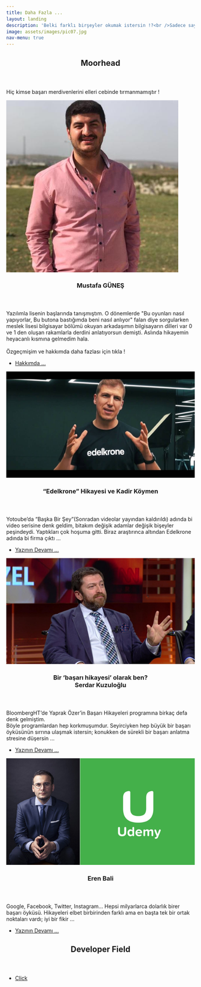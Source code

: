 ```yaml
---
title: Daha Fazla ...
layout: landing
description: 'Belki farklı birşeyler okumak istersin !?<br />Sadece sayfayı aşağı kaydır.'
image: assets/images/pic07.jpg
nav-menu: true
---
```


<!-- Main -->
<div id="main">

<!-- One -->
<section id="one">
	<div class="inner">
		<header class="major">
			<h2>Moorhead</h2>
		</header>
		<p>Hiç kimse başarı merdivenlerini elleri cebinde tırmanmamıştır !</p>
	</div>
</section>

<!-- Two -->
<section id="two" class="spotlights">
	<section>
		<a href="hakkimda.html" class="image">
			<img src="assets/images/profile.jpeg" alt="" data-position="25% 25%" />
		</a>
		<div class="content">
			<div class="inner">
				<header class="major">
					<h3>Mustafa GÜNEŞ</h3>
				</header>
				<p>Yazılımla lisenin başlarında tanışmıştım. O dönemlerde "Bu oyunları nasıl yapıyorlar, Bu butona bastığımda beni nasıl anlıyor" falan diye sorgularken meslek lisesi bilgisayar bölümü okuyan arkadaşımın bilgisayarın dilleri var 0 ve 1 den oluşan rakamlarla derdini anlatıyorsun demişti. Aslında hikayemin heyacanlı kısmına gelmedim hala.<br> <br>
				Özgeçmişim ve hakkımda daha fazlası için tıkla !</p>
				<ul class="actions">
					<li><a href="hakkimda.html" class="button next">Hakkımda ...</a></li>
				</ul>
			</div>
		</div>
	</section>
	<section>
		<a href="edelkrone-kadir-koymen.html" class="image">
			<img src="assets/images/edelkrone-kadir-koymen/kadirkoymen.jpg" alt="" data-position="center center" />
		</a>
		<div class="content">
			<div class="inner">
				<header class="major">
					<h3>“Edelkrone” Hikayesi ve Kadir Köymen</h3>
				</header>
				<p>Yotoube’da “Başka Bir Şey”(Sonradan videolar yayından kaldırıldı) adında bi video serisine denk geldim, bitakım değişik adamlar değişik bişeyler peşindeydi. Yaptıkları çok hoşuma gitti. Biraz araştırınca altından Edelkrone adında bi firma çıktı ...</p>
				<ul class="actions">
					<li><a href="edelkrone-kadir-koymen.html" class="button">Yazının Devamı ...</a></li>
				</ul>
			</div>
		</div>
	</section>
	<section>
		<a href="m-serdar-kuzuloglu.html" class="image">
			<img src="assets/images/m-serdar-kuzuloglu/mserdar-kuzuloglu.jpeg" alt="" data-position="top center" />
		</a>
		<div class="content">
			<div class="inner">
				<header class="major">
					<h3>Bir ‘başarı hikayesi’ olarak ben?<br> Serdar Kuzuloğlu</h3>
				</header>
				<p>BloombergHT’de Yaprak Özer’in Başarı Hikayeleri programına birkaç defa denk gelmiştim.<br> 
				Böyle programlardan hep korkmuşumdur. Seyirciyken hep büyük bir başarı öyküsünün sırrına ulaşmak istersin; konukken de sürekli bir başarı anlatma stresine düşersin ...</p>
				<ul class="actions">
					<li><a href="m-serdar-kuzuloglu.html" class="button">Yazının Devamı ...</a></li>
				</ul>
			</div>
		</div>
	</section>
	<section>
		<a href="erenbali-udemy.html" class="image">
			<img src="assets/images/erenbali-udemy/eren-bali.jpg" alt="" data-position="25% 25%" />
		</a>
		<div class="content">
			<div class="inner">
				<header class="major">
					<h3>Eren Bali</h3>
				</header>
				<p>Google, Facebook, Twitter, Instagram... Hepsi milyarlarca dolarlık birer başarı öyküsü. Hikayeleri elbet birbirinden farklı ama en başta tek bir ortak noktaları vardı; iyi bir fikir ...</p>
				<ul class="actions">
					<li><a href="erenbali-udemy.html" class="button">Yazının Devamı ...</a></li>
				</ul>
			</div>
		</div>
	</section>
</section>

<!-- Three -->
<section id="three">
	<div class="inner">
		<header class="major">
			<h2>Developer Field</h2>
		</header>
		<p></p>
		<ul class="actions">
			<li><a href="hakkimda.html" class="button next">Click</a></li>
		</ul>
	</div>
</section>

</div>
